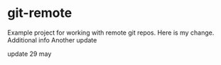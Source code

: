 # git-remote

Example project for working with remote git repos.
Here is my change.
Additional info
Another update

update 29 may
